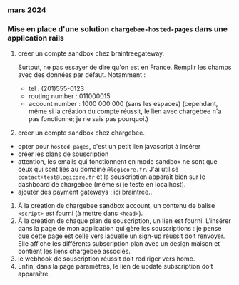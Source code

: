 ### mars 2024
### Mise en place d'une solution `chargebee-hosted-pages` dans une application rails

1. créer un compte sandbox chez braintreegateway.

   Surtout, ne pas essayer de dire qu'on est en France. Remplir les champs avec 
   des données par défaut. Notamment :
   + tel : (201)555-0123
   + routing number : 011000015
   + account number : 1000 000 000 (sans les espaces)
   (cependant, même si la création du compte réussit, le lien avec chargebee n'a 
   pas fonctionné; je ne sais pas pourquoi.)
1. créer un compte sandbox chez chargebee.
  + opter pour `hosted pages`, c'est un petit lien javascript à insérer
  + créer les plans de souscription
  + attention, les emails qui fonctionnent en mode sandbox ne sont que ceux qui 
   sont liés au domaine `@logicore.fr`. J'ai  utilisé 
   `contact+test@logicore.fr` et la souscription apparaît bien sur le dashboard 
   de chargebee (même si je teste en localhost).
  + ajouter des payment gateways : ici braintree..

1. À la création de chargebee sandbox account, un contenu de balise `<script>` 
   est fourni (à mettre dans `<head>`).
1. À la création de chaque plan de souscription, un lien est fourni. L'insérer 
   dans la page de mon application qui gère les souscriptions : je pense que 
   cette page est celle vers laquelle un sign-up réussit doit renvoyer. Elle 
   affiche les différents subscription plan avec un design maison et contient 
   les liens chargebee associés.
1. le webhook de souscription réussit doit rediriger vers home.
1. Enfin, dans la page paramètres, le lien de update subscription doit 
   apparaître.
